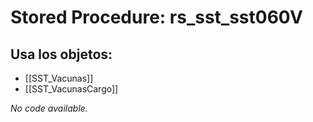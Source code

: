 # Stored Procedure: rs_sst_sst060V

## Usa los objetos:
- [[SST_Vacunas]]
- [[SST_VacunasCargo]]

*No code available.*
